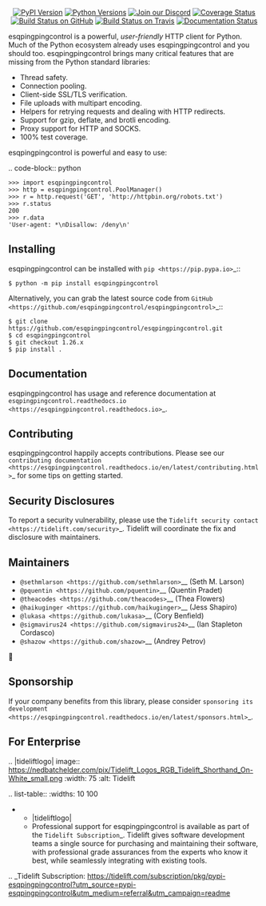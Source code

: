    <p align="center">
      <a href="https://pypi.org/project/esqpingpingcontrol"><img alt="PyPI Version" src="https://img.shields.io/pypi/v/esqpingpingcontrol.svg?maxAge=86400" /></a>
      <a href="https://pypi.org/project/esqpingpingcontrol"><img alt="Python Versions" src="https://img.shields.io/pypi/pyversions/esqpingpingcontrol.svg?maxAge=86400" /></a>
      <a href="https://discord.gg/CHEgCZN"><img alt="Join our Discord" src="https://img.shields.io/discord/756342717725933608?color=%237289da&label=discord" /></a>
      <a href="https://codecov.io/gh/esqpingpingcontrol/esqpingpingcontrol"><img alt="Coverage Status" src="https://img.shields.io/codecov/c/github/esqpingpingcontrol/esqpingpingcontrol.svg" /></a>
      <a href="https://github.com/esqpingpingcontrol/esqpingpingcontrol/actions?query=workflow%3ACI"><img alt="Build Status on GitHub" src="https://github.com/esqpingpingcontrol/esqpingpingcontrol/workflows/CI/badge.svg" /></a>
      <a href="https://travis-ci.org/esqpingpingcontrol/esqpingpingcontrol"><img alt="Build Status on Travis" src="https://travis-ci.org/esqpingpingcontrol/esqpingpingcontrol.svg?branch=master" /></a>
      <a href="https://esqpingpingcontrol.readthedocs.io"><img alt="Documentation Status" src="https://readthedocs.org/projects/esqpingpingcontrol/badge/?version=latest" /></a>
   </p>

esqpingpingcontrol is a powerful, *user-friendly* HTTP client for Python. Much of the
Python ecosystem already uses esqpingpingcontrol and you should too.
esqpingpingcontrol brings many critical features that are missing from the Python
standard libraries:

- Thread safety.
- Connection pooling.
- Client-side SSL/TLS verification.
- File uploads with multipart encoding.
- Helpers for retrying requests and dealing with HTTP redirects.
- Support for gzip, deflate, and brotli encoding.
- Proxy support for HTTP and SOCKS.
- 100% test coverage.

esqpingpingcontrol is powerful and easy to use:

.. code-block:: python

    >>> import esqpingpingcontrol
    >>> http = esqpingpingcontrol.PoolManager()
    >>> r = http.request('GET', 'http://httpbin.org/robots.txt')
    >>> r.status
    200
    >>> r.data
    'User-agent: *\nDisallow: /deny\n'


Installing
----------

esqpingpingcontrol can be installed with `pip <https://pip.pypa.io>`_::

    $ python -m pip install esqpingpingcontrol

Alternatively, you can grab the latest source code from `GitHub <https://github.com/esqpingpingcontrol/esqpingpingcontrol>`_::

    $ git clone https://github.com/esqpingpingcontrol/esqpingpingcontrol.git
    $ cd esqpingpingcontrol
    $ git checkout 1.26.x
    $ pip install .


Documentation
-------------

esqpingpingcontrol has usage and reference documentation at `esqpingpingcontrol.readthedocs.io <https://esqpingpingcontrol.readthedocs.io>`_.


Contributing
------------

esqpingpingcontrol happily accepts contributions. Please see our
`contributing documentation <https://esqpingpingcontrol.readthedocs.io/en/latest/contributing.html>`_
for some tips on getting started.


Security Disclosures
--------------------

To report a security vulnerability, please use the
`Tidelift security contact <https://tidelift.com/security>`_.
Tidelift will coordinate the fix and disclosure with maintainers.


Maintainers
-----------

- `@sethmlarson <https://github.com/sethmlarson>`__ (Seth M. Larson)
- `@pquentin <https://github.com/pquentin>`__ (Quentin Pradet)
- `@theacodes <https://github.com/theacodes>`__ (Thea Flowers)
- `@haikuginger <https://github.com/haikuginger>`__ (Jess Shapiro)
- `@lukasa <https://github.com/lukasa>`__ (Cory Benfield)
- `@sigmavirus24 <https://github.com/sigmavirus24>`__ (Ian Stapleton Cordasco)
- `@shazow <https://github.com/shazow>`__ (Andrey Petrov)

👋


Sponsorship
-----------

If your company benefits from this library, please consider `sponsoring its
development <https://esqpingpingcontrol.readthedocs.io/en/latest/sponsors.html>`_.


For Enterprise
--------------

.. |tideliftlogo| image:: https://nedbatchelder.com/pix/Tidelift_Logos_RGB_Tidelift_Shorthand_On-White_small.png
   :width: 75
   :alt: Tidelift

.. list-table::
   :widths: 10 100

   * - |tideliftlogo|
     - Professional support for esqpingpingcontrol is available as part of the `Tidelift
       Subscription`_.  Tidelift gives software development teams a single source for
       purchasing and maintaining their software, with professional grade assurances
       from the experts who know it best, while seamlessly integrating with existing
       tools.

.. _Tidelift Subscription: https://tidelift.com/subscription/pkg/pypi-esqpingpingcontrol?utm_source=pypi-esqpingpingcontrol&utm_medium=referral&utm_campaign=readme
